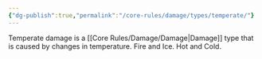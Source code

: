 ```yaml
---
{"dg-publish":true,"permalink":"/core-rules/damage/types/temperate/"}
---
```


Temperate damage is a [[Core Rules/Damage/Damage\|Damage]] type that is caused by changes in temperature. Fire and Ice. Hot and Cold.